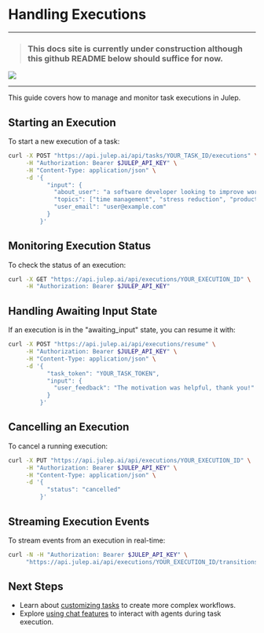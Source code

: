 # Handling Executions

*****
> ### This docs site is currently under construction although this github README below should suffice for now.

![](https://i.giphy.com/vR1dPIYzQmkRzLZk2w.webp)
*****


This guide covers how to manage and monitor task executions in Julep.

## Starting an Execution

To start a new execution of a task:

```bash
curl -X POST "https://api.julep.ai/api/tasks/YOUR_TASK_ID/executions" \
     -H "Authorization: Bearer $JULEP_API_KEY" \
     -H "Content-Type: application/json" \
     -d '{
           "input": {
             "about_user": "a software developer looking to improve work-life balance",
             "topics": ["time management", "stress reduction", "productivity"],
             "user_email": "user@example.com"
           }
         }'
```

## Monitoring Execution Status

To check the status of an execution:

```bash
curl -X GET "https://api.julep.ai/api/executions/YOUR_EXECUTION_ID" \
     -H "Authorization: Bearer $JULEP_API_KEY"
```

## Handling Awaiting Input State

If an execution is in the "awaiting_input" state, you can resume it with:

```bash
curl -X POST "https://api.julep.ai/api/executions/resume" \
     -H "Authorization: Bearer $JULEP_API_KEY" \
     -H "Content-Type: application/json" \
     -d '{
           "task_token": "YOUR_TASK_TOKEN",
           "input": {
             "user_feedback": "The motivation was helpful, thank you!"
           }
         }'
```

## Cancelling an Execution

To cancel a running execution:

```bash
curl -X PUT "https://api.julep.ai/api/executions/YOUR_EXECUTION_ID" \
     -H "Authorization: Bearer $JULEP_API_KEY" \
     -H "Content-Type: application/json" \
     -d '{
           "status": "cancelled"
         }'
```

## Streaming Execution Events

To stream events from an execution in real-time:

```bash
curl -N -H "Authorization: Bearer $JULEP_API_KEY" \
     "https://api.julep.ai/api/executions/YOUR_EXECUTION_ID/transitions/stream"
```

## Next Steps

- Learn about [customizing tasks](./customizing_tasks.md) to create more complex workflows.
- Explore [using chat features](./using_chat_features.md) to interact with agents during task execution.